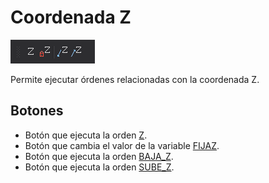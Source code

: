 # Coordenada Z

![Barra de herramientas Coordenada Z](../../../../.gitbook/assets/CoordenadaZ.PNG)

Permite ejecutar órdenes relacionadas con la coordenada Z.

## Botones

* Botón que ejecuta la orden [Z](../ventana-de-dibujo/ordenes/z/z.md).
* Botón que cambia el valor de la variable [FIJAZ](../ventana-de-dibujo/variables/f/fijaz.md).
* Botón que ejecuta la orden [BAJA_Z](../ventana-de-dibujo/ordenes/b/baja-z.md).
* Botón que ejecuta la orden [SUBE_Z](../ventana-de-dibujo/ordenes/s/sube-z.md).

